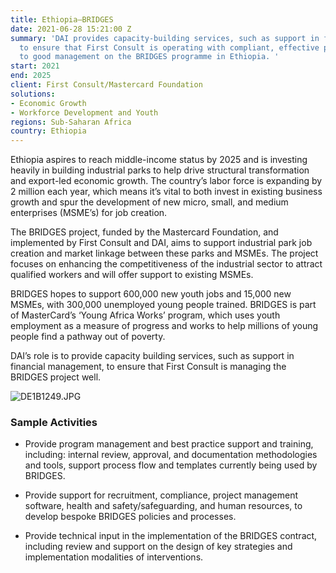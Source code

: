 ```yaml
---
title: Ethiopia—BRIDGES
date: 2021-06-28 15:21:00 Z
summary: 'DAI provides capacity-building services, such as support in financial management,
  to ensure that First Consult is operating with compliant, effective processes conducive
  to good management on the BRIDGES programme in Ethiopia. '
start: 2021
end: 2025
client: First Consult/Mastercard Foundation
solutions:
- Economic Growth
- Workforce Development and Youth
regions: Sub-Saharan Africa
country: Ethiopia
---
```


Ethiopia aspires to reach middle-income status by 2025 and is investing heavily in building industrial parks to help drive structural transformation and export-led economic growth. The country’s labor force is expanding by 2 million each year, which means it’s vital to both invest in existing business growth and spur the development of new micro, small, and medium enterprises (MSME’s) for job creation. 

The BRIDGES project, funded by the Mastercard Foundation, and implemented by First Consult and DAI, aims to support industrial park job creation and market linkage between these parks and MSMEs. The project focuses on enhancing the competitiveness of the industrial sector to attract qualified workers and will offer support to existing MSMEs.

BRIDGES hopes to support 600,000 new youth jobs and 15,000 new MSMEs, with 300,000 unemployed young people trained. BRIDGES is part of MasterCard’s ‘Young Africa Works’ program, which uses youth employment as a measure of progress and works to help millions of young people find a pathway out of poverty.

DAI’s role is to provide capacity building services, such as support in financial management, to ensure that First Consult is managing the BRIDGES project well. 


![DE1B1249.JPG](/uploads/DE1B1249.JPG)

### Sample Activities

* Provide program management and best practice support and training, including: internal review, approval, and documentation methodologies and tools, support process flow and templates currently being used by BRIDGES.

* Provide support for recruitment, compliance, project management software, health and safety/safeguarding, and human resources, to develop bespoke BRIDGES policies and processes. 

* Provide technical input in the implementation of the BRIDGES contract, including review and support on the design of key strategies and implementation modalities of interventions.

 